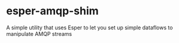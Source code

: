 esper-amqp-shim
===============

A simple utility that uses Esper to let you set up simple dataflows to manipulate AMQP streams
